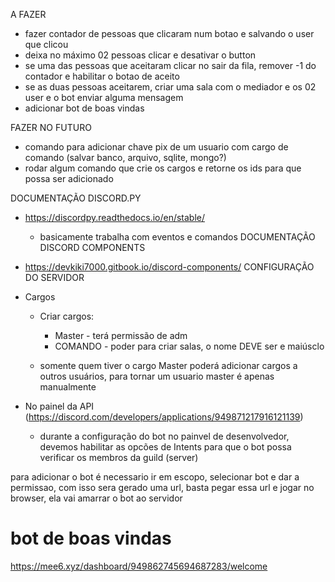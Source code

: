 A FAZER
- fazer contador de pessoas que clicaram num botao e salvando o user que clicou
- deixa no máximo 02 pessoas clicar e desativar o button
- se uma das pessoas que aceitaram clicar no sair da fila, remover -1 do contador e habilitar o botao de aceito
- se as duas pessoas aceitarem, criar uma sala com o mediador e os 02 user e o bot enviar alguma mensagem
- adicionar bot de boas vindas

FAZER NO FUTURO
- comando para adicionar chave pix de um usuario com cargo de comando (salvar banco, arquivo, sqlite, mongo?)
- rodar algum comando que crie os cargos e retorne os ids para que possa ser adicionado

DOCUMENTAÇÃO DISCORD.PY
- https://discordpy.readthedocs.io/en/stable/
    - basicamente trabalha com eventos e comandos
DOCUMENTAÇÃO DISCORD COMPONENTS
- https://devkiki7000.gitbook.io/discord-components/
CONFIGURAÇÃO DO SERVIDOR
- Cargos
    - Criar cargos:
        - Master - terá permissão de adm
        - COMANDO - poder para criar salas, o nome DEVE ser e maiúsclo

    - somente quem tiver o cargo Master poderá adicionar cargos a outros usuários, para tornar um usuario master é apenas manualmente

- No painel da API (https://discord.com/developers/applications/949871217916121139)
    - durante a configuração do bot no painvel de desenvolvedor, devemos habilitar as opcões de Intents para que o bot possa verificar os membros da guild (server)

para adicionar o bot é necessario ir em escopo, selecionar bot e dar a permissao, com isso sera gerado uma url, basta pegar essa url e jogar no browser, ela vai amarrar o bot ao servidor

# bot de boas vindas
https://mee6.xyz/dashboard/949862745694687283/welcome


